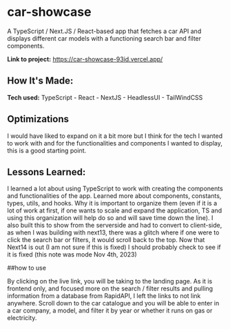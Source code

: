 # car-showcase
A TypeScript / Next.JS / React-based app that fetches a car API and displays different car models with a functioning search bar and filter components.

**Link to project:** https://car-showcase-93id.vercel.app/

## How It's Made:
**Tech used:** TypeScript - React - NextJS - HeadlessUI - TailWindCSS


## Optimizations
I would have liked to expand on it a bit more but I think for the tech I wanted to work with and for the functionalities and components I wanted to display, this is a good starting point.

## Lessons Learned:
I learned a lot about using TypeScript to work with creating the components and functionalities of the app. Learned more about components, constants, types, utils, and hooks. Why it is important to organize them (even if it is a lot of work at first, if one wants to scale and expand the application, TS and using this organization will help do so and will save time down the line). I also built this to show from the serverside and had to convert to client-side, as when I was building with next13, there was a glitch where if one were to click the search bar or filters, it would scroll back to the top. Now that Next14 is out (I am not sure if this is fixed) I should probably check to see if it is fixed (this note was mode Nov 4th, 2023)


##how to use

By clicking on the live link, you will be taking to the landing page. As it is frontend only, and focused more on the search / filter results and pulling information from a database from RapidAPI, I left the links to not link anywhere. Scroll down to the car catalogue and you will be able to enter in a car company, a model, and filter it by year or whether it runs on gas or electricity.

